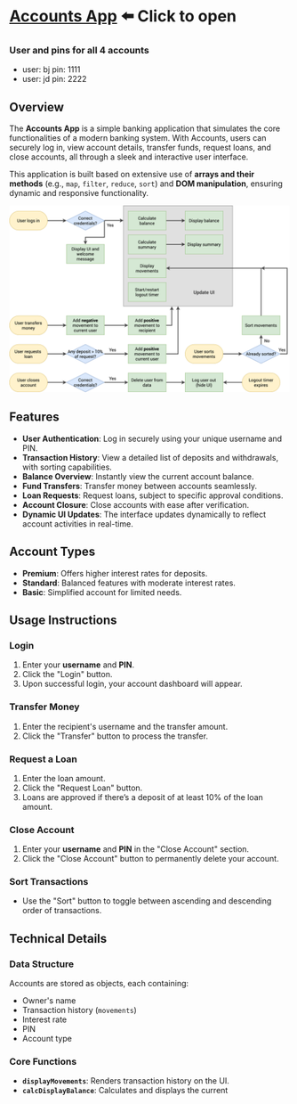 # [Accounts App](https://RuslanSkl.github.io/Accounts-UI-DOM-App/)  ⬅️ Click to open
### User and pins for all 4 accounts

- user: bj pin: 1111
- user: jd pin: 2222
## Overview

The **Accounts App** is a simple banking application that simulates the core functionalities of a modern banking system. With Accounts, users can securely log in, view account details, transfer funds, request loans, and close accounts, all through a sleek and interactive user interface.

This application is built based on extensive use of **arrays and their methods** (e.g., `map`, `filter`, `reduce`, `sort`) and **DOM manipulation**, ensuring dynamic and responsive functionality.

![Accounts App Overview](./accounts.png)


## Features

- **User Authentication**: Log in securely using your unique username and PIN.
- **Transaction History**: View a detailed list of deposits and withdrawals, with sorting capabilities.
- **Balance Overview**: Instantly view the current account balance.
- **Fund Transfers**: Transfer money between accounts seamlessly.
- **Loan Requests**: Request loans, subject to specific approval conditions.
- **Account Closure**: Close accounts with ease after verification.
- **Dynamic UI Updates**: The interface updates dynamically to reflect account activities in real-time.

## Account Types

- **Premium**: Offers higher interest rates for deposits.
- **Standard**: Balanced features with moderate interest rates.
- **Basic**: Simplified account for limited needs.

## Usage Instructions

### Login
1. Enter your **username** and **PIN**.
2. Click the "Login" button.
3. Upon successful login, your account dashboard will appear.

### Transfer Money
1. Enter the recipient's username and the transfer amount.
2. Click the "Transfer" button to process the transfer.

### Request a Loan
1. Enter the loan amount.
2. Click the "Request Loan" button.
3. Loans are approved if there’s a deposit of at least 10% of the loan amount.

### Close Account
1. Enter your **username** and **PIN** in the "Close Account" section.
2. Click the "Close Account" button to permanently delete your account.

### Sort Transactions
- Use the "Sort" button to toggle between ascending and descending order of transactions.

## Technical Details

### Data Structure
Accounts are stored as objects, each containing:
- Owner's name
- Transaction history (`movements`)
- Interest rate
- PIN
- Account type

### Core Functions
- **`displayMovements`**: Renders transaction history on the UI.
- **`calcDisplayBalance`**: Calculates and displays the current

